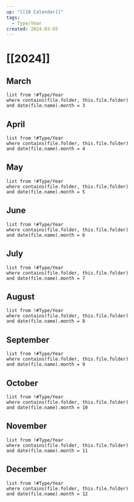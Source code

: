```yaml
---
up: "[[10 Calendar]]"
tags:
  - Type/Year
created: 2024-03-05
---
```

# [[2024]]
## March
```dataview
list from !#Type/Year
where contains(file.folder, this.file.folder) 
and date(file.name).month = 3
```
## April
```dataview
list from !#Type/Year
where contains(file.folder, this.file.folder) 
and date(file.name).month = 4
```
## May
```dataview
list from !#Type/Year
where contains(file.folder, this.file.folder) 
and date(file.name).month = 5
```
## June
```dataview
list from !#Type/Year
where contains(file.folder, this.file.folder) 
and date(file.name).month = 6
```
## July
```dataview
list from !#Type/Year
where contains(file.folder, this.file.folder) 
and date(file.name).month = 7
```

## August
```dataview
list from !#Type/Year
where contains(file.folder, this.file.folder) 
and date(file.name).month = 8
```

## September
```dataview
list from !#Type/Year
where contains(file.folder, this.file.folder) 
and date(file.name).month = 9
```

## October
```dataview
list from !#Type/Year
where contains(file.folder, this.file.folder) 
and date(file.name).month = 10
```

## November
```dataview
list from !#Type/Year
where contains(file.folder, this.file.folder) 
and date(file.name).month = 11
```

## December
```dataview
list from !#Type/Year
where contains(file.folder, this.file.folder) 
and date(file.name).month = 12
```

